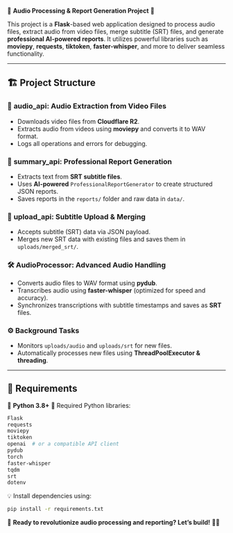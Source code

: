 🎵 **Audio Processing & Report Generation Project** 🚀

This project is a **Flask**-based web application designed to process audio files, extract audio from video files, merge subtitle (SRT) files, and generate **professional AI-powered reports**. It utilizes powerful libraries such as **moviepy**, **requests**, **tiktoken**, **faster-whisper**, and more to deliver seamless functionality. 

---

## 🏗️ Project Structure

### 📁 **audio_api**: Audio Extraction from Video Files
- Downloads video files from **Cloudflare R2**.
- Extracts audio from videos using **moviepy** and converts it to WAV format.
- Logs all operations and errors for debugging.

### 📁 **summary_api**: Professional Report Generation
- Extracts text from **SRT subtitle files**.
- Uses **AI-powered** `ProfessionalReportGenerator` to create structured JSON reports.
- Saves reports in the `reports/` folder and raw data in `data/`.

### 📁 **upload_api**: Subtitle Upload & Merging
- Accepts subtitle (SRT) data via JSON payload.
- Merges new SRT data with existing files and saves them in `uploads/merged_srt/`.

### 🛠️ **AudioProcessor**: Advanced Audio Handling
- Converts audio files to WAV format using **pydub**.
- Transcribes audio using **faster-whisper** (optimized for speed and accuracy).
- Synchronizes transcriptions with subtitle timestamps and saves as **SRT** files.

### ⚙️ **Background Tasks**
- Monitors `uploads/audio` and `uploads/srt` for new files.
- Automatically processes new files using **ThreadPoolExecutor & threading**.

---

## 📌 **Requirements**

🔹 **Python 3.8+**
🔹 Required Python libraries:
```bash
Flask
requests
moviepy
tiktoken
openai  # or a compatible API client
pydub
torch
faster-whisper
tqdm
srt
dotenv
```
💡 Install dependencies using:
```bash
pip install -r requirements.txt
```

🚀 **Ready to revolutionize audio processing and reporting? Let’s build!** 🎤✨
